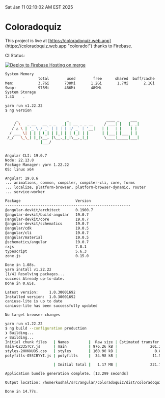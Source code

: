 Sat Jan 11 02:10:02 AM EST 2025

# Coloradoquiz


This project is live at [https://coloradoquiz.web.app](https://coloradoquiz.web.app "colorado!") thanks to Firebase.

CI Status: 

[![Deploy to Firebase Hosting on merge](https://github.com/teamkushal/coloradoquiz/actions/workflows/firebase-hosting-merge.yml/badge.svg)](https://github.com/teamkushal/coloradoquiz/actions/workflows/firebase-hosting-merge.yml)

```bash
System Memory
               total        used        free      shared  buff/cache   available
Mem:           3.7Gi       738Mi       1.2Gi       1.7Mi       2.1Gi       3.0Gi
Swap:          975Mi       486Mi       489Mi
System Storage
1.4G	.
```
```bash
yarn run v1.22.22
$ ng version

     _                      _                 ____ _     ___
    / \   _ __   __ _ _   _| | __ _ _ __     / ___| |   |_ _|
   / △ \ | '_ \ / _` | | | | |/ _` | '__|   | |   | |    | |
  / ___ \| | | | (_| | |_| | | (_| | |      | |___| |___ | |
 /_/   \_\_| |_|\__, |\__,_|_|\__,_|_|       \____|_____|___|
                |___/
    

Angular CLI: 19.0.7
Node: 22.13.0
Package Manager: yarn 1.22.22
OS: linux x64

Angular: 19.0.6
... animations, common, compiler, compiler-cli, core, forms
... localize, platform-browser, platform-browser-dynamic, router
... service-worker

Package                         Version
---------------------------------------------------------
@angular-devkit/architect       0.1900.7
@angular-devkit/build-angular   19.0.7
@angular-devkit/core            19.0.7
@angular-devkit/schematics      19.0.7
@angular/cdk                    19.0.5
@angular/cli                    19.0.7
@angular/material               19.0.5
@schematics/angular             19.0.7
rxjs                            7.8.1
typescript                      5.6.3
zone.js                         0.15.0
    
Done in 1.08s.
yarn install v1.22.22
[1/4] Resolving packages...
success Already up-to-date.
Done in 0.65s.
```
```bash
Latest version:     1.0.30001692
Installed version:  1.0.30001692
caniuse-lite is up to date
caniuse-lite has been successfully updated

No target browser changes
```
```bash
yarn run v1.22.22
$ ng build --configuration production
❯ Building...
✔ Building...
Initial chunk files   | Names         |  Raw size | Estimated transfer size
main-QZ335TCY.js      | main          | 976.26 kB |               201.35 kB
styles-2HHKNUOS.css   | styles        | 160.90 kB |                 8.88 kB
polyfills-O5SCBYYI.js | polyfills     |  34.98 kB |                11.52 kB

                      | Initial total |   1.17 MB |               221.75 kB

Application bundle generation complete. [13.299 seconds]

Output location: /home/kushal/src/angular/coloradoquiz/dist/coloradoquiz

Done in 14.77s.
```
